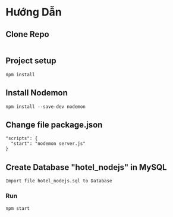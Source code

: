 # Hướng Dẫn

## Clone Repo
```
```

## Project setup
```
npm install
```

## Install Nodemon
```
npm install --save-dev nodemon
```

## Change file package.json
```
"scripts": {
  "start": "nodemon server.js"
}
```

## Create Database "hotel_nodejs" in MySQL

```
Import file hotel_nodejs.sql to Database
```

### Run
```
npm start
```
